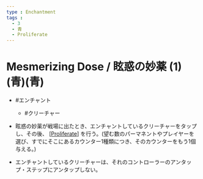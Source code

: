 ```yaml
---
type : Enchantment
tags :
  - 3
  - 青
  - Proliferate
---
```


# Mesmerizing Dose / 眩惑の妙薬 (1)(青)(青)

* #エンチャント
  * #クリーチャー

* 眩惑の妙薬が戦場に出たとき、エンチャントしているクリーチャーをタップし、その後、 [[Proliferate]] を行う。(望む数のパーマネントやプレイヤーを選び、すでにそこにあるカウンター1種類につき、そのカウンターをもう1個与える。)
* エンチャントしているクリーチャーは、それのコントローラーのアンタップ・ステップにアンタップしない。

[//begin]: # "Autogenerated link references for markdown compatibility"
[Proliferate]: ../../KeywordAbilities/Proliferate.md "Proliferate / 増殖"
[//end]: # "Autogenerated link references"
